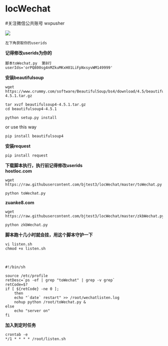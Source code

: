 # locWechat
#关注微信公共账号 wxpusher

![](https://i.loli.net/2019/05/09/5cd3c47b19e8d.jpg)

```
左下角获取你的userids

```
**记得修改userids为你的**
```
脚本toWechat.py  第8行
userIds='orPQ800sg4nMZkuMKxH01LiFpNxsyvWM149999'
```

**安装beautifulsoup**
```
wget https://www.crummy.com/software/BeautifulSoup/bs4/download/4.5/beautifulsoup4-4.5.1.tar.gz

tar xvzf beautifulsoup4-4.5.1.tar.gz
cd beautifulsoup4-4.5.1

python setup.py install
```
or use this way
```
pip install beautifulsoup4
```

**安装request**
```
pip install request
```

**下载脚本执行，执行前记得修改userids**
<br>
**hostloc.com**
```
wget https://raw.githubusercontent.com/bjtest3/locWechat/master/toWechat.py

python toWechat.py
```
**zuanke8.com**
```
wget https://raw.githubusercontent.com/bjtest3/locWechat/master/zkbWechat.py

python zkbWechat.py
```
**脚本跑十几小时就会挂，用这个脚本守护一下**
```
vi listen.sh
chmod +x listen.sh
```
<br>

```
#!/bin/sh

source /etc/profile
retDesc=`ps -ef | grep "toWechat" | grep -v grep`
retCode=$?
if [ ${retCode} -ne 0 ]; 
    then
    echo "`date` restart" >> /root/wechatlisten.log 
    nohup python /root/toWechat.py & 
else
    echo "server on"
fi
```

**加入到定时任务**
```
crontab -e
*/1 * * * * /root/listen.sh
```
